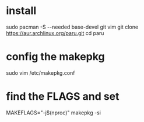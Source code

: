 # install 
sudo pacman -S --needed base-devel git vim
git clone https://aur.archlinux.org/paru.git
cd paru

# config the makepkg 
sudo vim /etc/makepkg.conf
# find the FLAGS and set 
MAKEFLAGS="-j$(nproc)"
makepkg -si
